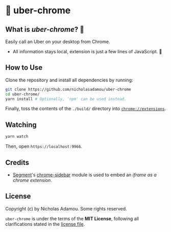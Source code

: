 # 🚗 uber-chrome

## What is _uber-chrome_? 🤔

Easily call an Uber on your desktop from Chrome.

- All information stays local, extension is just a few lines of JavaScript. 🎉

## How to Use

Clone the repository and install all dependencies by running:

```bash
git clone https://github.com/nicholasadamou/uber-chrome
cd uber-chrome/
yarn install # Optionally, 'npm' can be used instead.
```

Finally, toss the contents of the `./build/` directory into [`chrome://extensions`](chrome://extensions).

## Watching

```bash
yarn watch
```

Then, open `https://localhost:9966`.

## Credits

- [Segment](https://open.segment.com/)'s [chrome-sidebar](https://www.npmjs.com/package/chrome-sidebar) module is used to embed an _iframe as a chrome extension_.

## License

Copyright (c) by Nicholas Adamou. Some rights reserved.

`uber-chrome` is under the terms of the **MIT License**, following all clarifications stated in the [license file](license.md).
